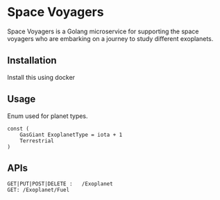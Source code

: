 # Space Voyagers
Space Voyagers is a Golang microservice for supporting the space voyagers who are embarking on a journey to study different exoplanets.

## Installation

Install this using docker


## Usage

Enum used for planet types.

```golang
const (
	GasGiant ExoplanetType = iota + 1
	Terrestrial
)

```

## APIs
```routes
GET|PUT|POST|DELETE :   /Exoplanet
GET: /Exoplanet/Fuel
```

